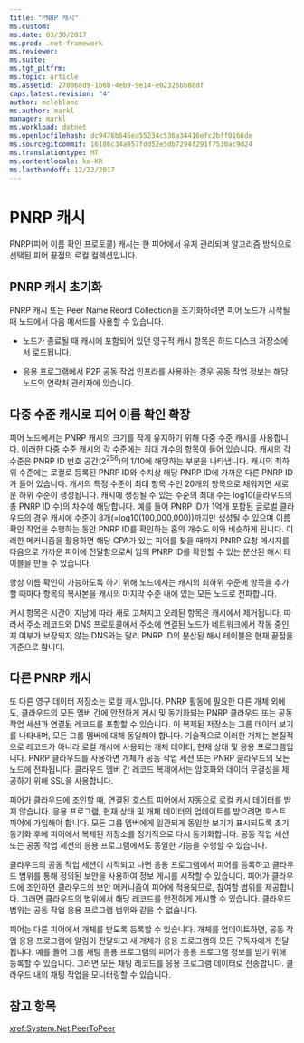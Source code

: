 ```yaml
---
title: "PNRP 캐시"
ms.custom: 
ms.date: 03/30/2017
ms.prod: .net-framework
ms.reviewer: 
ms.suite: 
ms.tgt_pltfrm: 
ms.topic: article
ms.assetid: 270068d9-1b6b-4eb9-9e14-e02326bb88df
caps.latest.revision: "4"
author: mcleblanc
ms.author: markl
manager: markl
ms.workload: dotnet
ms.openlocfilehash: dc9476b546ea55234c536a34416efc2bff0166de
ms.sourcegitcommit: 16186c34a957fdd52e5db7294f291f7530ac9d24
ms.translationtype: MT
ms.contentlocale: ko-KR
ms.lasthandoff: 12/22/2017
---
```

# <a name="pnrp-caches"></a>PNRP 캐시
PNRP(피어 이름 확인 프로토콜) 캐시는 한 피어에서 유지 관리되며 알고리즘 방식으로 선택된 피어 끝점의 로컬 컬렉션입니다.  
  
## <a name="pnrp-cache-initialization"></a>PNRP 캐시 초기화  
 PNRP 캐시 또는 Peer Name Reord Collection을 초기화하려면 피어 노드가 시작될 때 노드에서 다음 메서드를 사용할 수 있습니다.  
  
-   노드가 종료될 때 캐시에 포함되어 있던 영구적 캐시 항목은 하드 디스크 저장소에서 로드됩니다.  
  
-   응용 프로그램에서 P2P 공동 작업 인프라를 사용하는 경우 공동 작업 정보는 해당 노드의 연락처 관리자에 있습니다.  
  
## <a name="scaling-peer-name-resolution-with-a-multi-level-cache"></a>다중 수준 캐시로 피어 이름 확인 확장  
 피어 노드에서는 PNRP 캐시의 크기를 작게 유지하기 위해 다중 수준 캐시를 사용합니다. 이러한 다중 수준 캐시의 각 수준에는 최대 개수의 항목이 들어 있습니다. 캐시의 각 수준은 PNRP ID 번호 공간(2<sup>256</sup>)의 1/10에 해당하는 부분을 나타냅니다. 캐시의 최하위 수준에는 로컬로 등록된 PNRP ID와 수치상 해당 PNRP ID에 가까운 다른 PNRP ID가 들어 있습니다. 캐시의 특정 수준이 최대 항목 수인 20개의 항목으로 채워지면 새로운 하위 수준이 생성됩니다. 캐시에 생성될 수 있는 수준의 최대 수는 log10(클라우드의 총 PNRP ID 수)의 차수에 해당합니다. 예를 들어 PNRP ID가 1억개 포함된 글로벌 클라우드의 경우 캐시에 수준이 8개(=log10(100,000,000))까지만 생성될 수 있으며 이름 확인 작업을 수행하는 동안 PNRP ID를 확인하는 홉의 개수도 이와 비슷하게 됩니다. 이러한 메커니즘을 활용하면 해당 CPA가 있는 피어를 찾을 때까지 PNRP 요청 메시지를 다음으로 가까운 피어에 전달함으로써 임의 PNRP ID를 확인할 수 있는 분산된 해시 테이블을 만들 수 있습니다.  
  
 항상 이름 확인이 가능하도록 하기 위해 노드에서는 캐시의 최하위 수준에 항목을 추가할 때마다 항목의 복사본을 캐시의 마지막 수준 내에 있는 모든 노드로 전파합니다.  
  
 캐시 항목은 시간이 지남에 따라 새로 고쳐지고 오래된 항목은 캐시에서 제거됩니다. 따라서 주소 레코드와 DNS 프로토콜에서 주소에 연결된 노드가 네트워크에서 작동 중인지 여부가 보장되지 않는 DNS와는 달리 PNRP ID의 분산된 해시 테이블은 현재 끝점을 기준으로 합니다.  
  
## <a name="other-pnrp-caches"></a>다른 PNRP 캐시  
 또 다른 영구 데이터 저장소는 로컬 캐시입니다.  PNRP 활동에 필요한 다른 개체 외에도, 클라우드의 모든 멤버 간에 안전하게 게시 및 동기화되는 PNRP 클라우드 또는 공동 작업 세션과 연결된 레코드를 포함할 수 있습니다. 이 복제된 저장소는 그룹 데이터 보기를 나타내며, 모든 그룹 멤버에 대해 동일해야 합니다. 기술적으로 이러한 개체는 본질적으로 레코드가 아니라 로컬 캐시에 사용되는 개체 데이터, 현재 상태 및 응용 프로그램입니다. PNRP 클라우드를 사용하면 개체가 공동 작업 세션 또는 PNRP 클라우드의 모든 노드에 전파됩니다.  클라우드 멤버 간 레코드 복제에서는 암호화와 데이터 무결성을 제공하기 위해 SSL을 사용합니다.  
  
 피어가 클라우드에 조인할 때, 연결된 호스트 피어에서 자동으로 로컬 캐시 데이터를 받지 않습니다. 응용 프로그램, 현재 상태 및 개체 데이터의 업데이트를 받으려면 호스트 피어에 가입해야 합니다. 모든 그룹 멤버에게 일관되게 동일한 보기가 표시되도록 초기 동기화 후에 피어에서 복제된 저장소를 정기적으로 다시 동기화합니다.  공동 작업 세션 또는 공동 작업 세션의 응용 프로그램에서도 동일한 기능을 수행할 수 있습니다.  
  
 클라우드의 공동 작업 세션이 시작되고 나면 응용 프로그램에서 피어를 등록하고 클라우드 범위를 통해 정의된 보안을 사용하여 정보 게시를 시작할 수 있습니다. 피어가 클라우드에 조인하면 클라우드의 보안 메커니즘이 피어에 적용되므로, 참여할 범위를 제공합니다.  그러면 클라우드의 범위에서 해당 레코드를 안전하게 게시할 수 있습니다. 클라우드 범위는 공동 작업 응용 프로그램 범위와 같을 수 없습니다.  
  
 피어는 다른 피어에서 개체를 받도록 등록할 수 있습니다. 개체를 업데이트하면, 공동 작업 응용 프로그램에 알림이 전달되고 새 개체가 응용 프로그램의 모든 구독자에게 전달됩니다. 예를 들어 그룹 채팅 응용 프로그램의 피어가 응용 프로그램 정보를 받기 위해 등록할 수 있습니다. 그러면 모든 채팅 레코드를 응용 프로그램 데이터로 전송합니다.  클라우드 내의 채팅 작업을 모니터링할 수 있습니다.  
  
## <a name="see-also"></a>참고 항목  
 <xref:System.Net.PeerToPeer>
